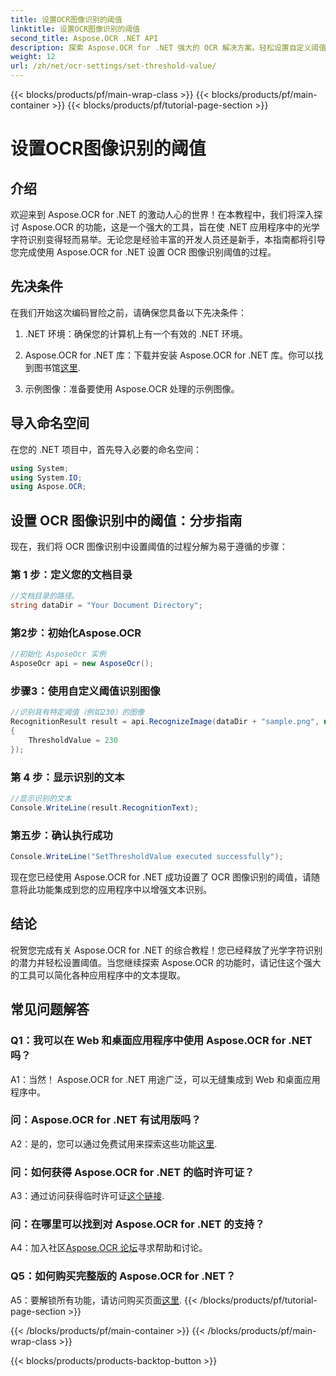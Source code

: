 ```yaml
---
title: 设置OCR图像识别的阈值
linktitle: 设置OCR图像识别的阈值
second_title: Aspose.OCR .NET API
description: 探索 Aspose.OCR for .NET 强大的 OCR 解决方案。轻松设置自定义阈值。增强应用程序中的文本识别。
weight: 12
url: /zh/net/ocr-settings/set-threshold-value/
---
```


{{< blocks/products/pf/main-wrap-class >}}
{{< blocks/products/pf/main-container >}}
{{< blocks/products/pf/tutorial-page-section >}}

# 设置OCR图像识别的阈值

## 介绍

欢迎来到 Aspose.OCR for .NET 的激动人心的世界！在本教程中，我们将深入探讨 Aspose.OCR 的功能，这是一个强大的工具，旨在使 .NET 应用程序中的光学字符识别变得轻而易举。无论您是经验丰富的开发人员还是新手，本指南都将引导您完成使用 Aspose.OCR for .NET 设置 OCR 图像识别阈值的过程。

## 先决条件

在我们开始这次编码冒险之前，请确保您具备以下先决条件：

1. .NET 环境：确保您的计算机上有一个有效的 .NET 环境。

2.  Aspose.OCR for .NET 库：下载并安装 Aspose.OCR for .NET 库。你可以找到图书馆[这里](https://releases.aspose.com/ocr/net/).

3. 示例图像：准备要使用 Aspose.OCR 处理的示例图像。

## 导入命名空间

在您的 .NET 项目中，首先导入必要的命名空间：

```csharp
using System;
using System.IO;
using Aspose.OCR;
```

## 设置 OCR 图像识别中的阈值：分步指南

现在，我们将 OCR 图像识别中设置阈值的过程分解为易于遵循的步骤：

### 第 1 步：定义您的文档目录

```csharp
//文档目录的路径。
string dataDir = "Your Document Directory";
```

### 第2步：初始化Aspose.OCR

```csharp
//初始化 AsposeOcr 实例
AsposeOcr api = new AsposeOcr();
```

### 步骤3：使用自定义阈值识别图像

```csharp
//识别具有特定阈值（例如230）的图像
RecognitionResult result = api.RecognizeImage(dataDir + "sample.png", new RecognitionSettings
{
    ThresholdValue = 230
});
```

### 第 4 步：显示识别的文本

```csharp
//显示识别的文本
Console.WriteLine(result.RecognitionText);
```

### 第五步：确认执行成功

```csharp
Console.WriteLine("SetThresholdValue executed successfully");
```

现在您已经使用 Aspose.OCR for .NET 成功设置了 OCR 图像识别的阈值，请随意将此功能集成到您的应用程序中以增强文本识别。

## 结论

祝贺您完成有关 Aspose.OCR for .NET 的综合教程！您已经释放了光学字符识别的潜力并轻松设置阈值。当您继续探索 Aspose.OCR 的功能时，请记住这个强大的工具可以简化各种应用程序中的文本提取。

## 常见问题解答

### Q1：我可以在 Web 和桌面应用程序中使用 Aspose.OCR for .NET 吗？

A1：当然！ Aspose.OCR for .NET 用途广泛，可以无缝集成到 Web 和桌面应用程序中。

### 问：Aspose.OCR for .NET 有试用版吗？

 A2：是的，您可以通过免费试用来探索这些功能[这里](https://releases.aspose.com/).

### 问：如何获得 Aspose.OCR for .NET 的临时许可证？

 A3：通过访问获得临时许可证[这个链接](https://purchase.aspose.com/temporary-license/).

### 问：在哪里可以找到对 Aspose.OCR for .NET 的支持？

 A4：加入社区[Aspose.OCR 论坛](https://forum.aspose.com/c/ocr/16)寻求帮助和讨论。

### Q5：如何购买完整版的 Aspose.OCR for .NET？

 A5：要解锁所有功能，请访问购买页面[这里](https://purchase.aspose.com/buy).
{{< /blocks/products/pf/tutorial-page-section >}}

{{< /blocks/products/pf/main-container >}}
{{< /blocks/products/pf/main-wrap-class >}}

{{< blocks/products/products-backtop-button >}}
